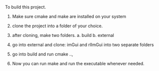 To build this project.

1. Make sure cmake and make are installed on your system

2. clone the project into a folder of your choice.

3. after cloning, make two folders.
  a. build
  b. external

4. go into external and clone: imGui and rlImGui into two separate folders

5. go into build and run cmake ..,

6. Now you can run make and run the executable whenever needed.
